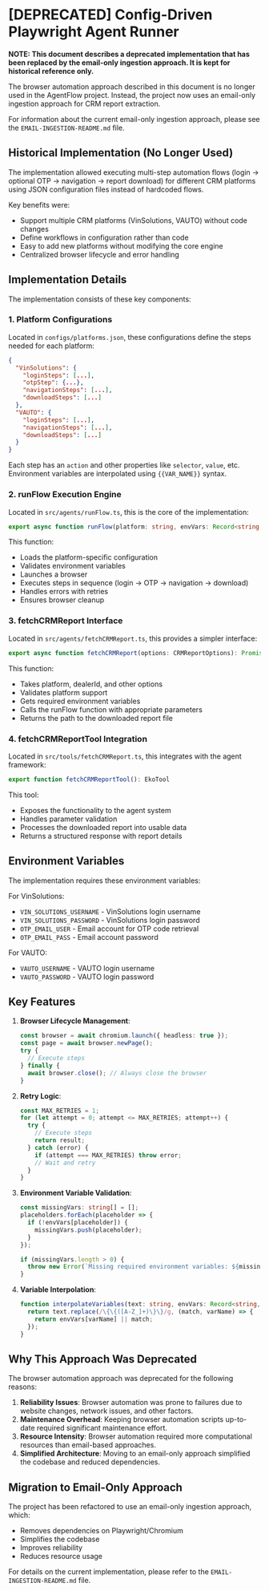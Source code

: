 # [DEPRECATED] Config-Driven Playwright Agent Runner

**NOTE: This document describes a deprecated implementation that has been replaced by the email-only ingestion approach. It is kept for historical reference only.**

The browser automation approach described in this document is no longer used in the AgentFlow project. Instead, the project now uses an email-only ingestion approach for CRM report extraction.

For information about the current email-only ingestion approach, please see the `EMAIL-INGESTION-README.md` file.

## Historical Implementation (No Longer Used)

The implementation allowed executing multi-step automation flows (login → optional OTP → navigation → report download) for different CRM platforms using JSON configuration files instead of hardcoded flows.

Key benefits were:
- Support multiple CRM platforms (VinSolutions, VAUTO) without code changes
- Define workflows in configuration rather than code
- Easy to add new platforms without modifying the core engine
- Centralized browser lifecycle and error handling

## Implementation Details

The implementation consists of these key components:

### 1. Platform Configurations

Located in `configs/platforms.json`, these configurations define the steps needed for each platform:

```json
{
  "VinSolutions": {
    "loginSteps": [...],
    "otpStep": {...},
    "navigationSteps": [...],
    "downloadSteps": [...]
  },
  "VAUTO": {
    "loginSteps": [...],
    "navigationSteps": [...],
    "downloadSteps": [...]
  }
}
```

Each step has an `action` and other properties like `selector`, `value`, etc. Environment variables are interpolated using `{{VAR_NAME}}` syntax.

### 2. runFlow Execution Engine

Located in `src/agents/runFlow.ts`, this is the core of the implementation:

```typescript
export async function runFlow(platform: string, envVars: Record<string, string>): Promise<string>
```

This function:
- Loads the platform-specific configuration
- Validates environment variables
- Launches a browser
- Executes steps in sequence (login → OTP → navigation → download)
- Handles errors with retries
- Ensures browser cleanup

### 3. fetchCRMReport Interface

Located in `src/agents/fetchCRMReport.ts`, this provides a simpler interface:

```typescript
export async function fetchCRMReport(options: CRMReportOptions): Promise<string>
```

This function:
- Takes platform, dealerId, and other options
- Validates platform support
- Gets required environment variables
- Calls the runFlow function with appropriate parameters
- Returns the path to the downloaded report file

### 4. fetchCRMReportTool Integration

Located in `src/tools/fetchCRMReport.ts`, this integrates with the agent framework:

```typescript
export function fetchCRMReportTool(): EkoTool
```

This tool:
- Exposes the functionality to the agent system
- Handles parameter validation
- Processes the downloaded report into usable data
- Returns a structured response with report details

## Environment Variables

The implementation requires these environment variables:

For VinSolutions:
- `VIN_SOLUTIONS_USERNAME` - VinSolutions login username
- `VIN_SOLUTIONS_PASSWORD` - VinSolutions login password
- `OTP_EMAIL_USER` - Email account for OTP code retrieval
- `OTP_EMAIL_PASS` - Email account password

For VAUTO:
- `VAUTO_USERNAME` - VAUTO login username
- `VAUTO_PASSWORD` - VAUTO login password

## Key Features

1. **Browser Lifecycle Management**:
   ```typescript
   const browser = await chromium.launch({ headless: true });
   const page = await browser.newPage();
   try {
     // Execute steps
   } finally {
     await browser.close(); // Always close the browser
   }
   ```

2. **Retry Logic**:
   ```typescript
   const MAX_RETRIES = 1;
   for (let attempt = 0; attempt <= MAX_RETRIES; attempt++) {
     try {
       // Execute steps
       return result;
     } catch (error) {
       if (attempt === MAX_RETRIES) throw error;
       // Wait and retry
     }
   }
   ```

3. **Environment Variable Validation**:
   ```typescript
   const missingVars: string[] = [];
   placeholders.forEach(placeholder => {
     if (!envVars[placeholder]) {
       missingVars.push(placeholder);
     }
   });

   if (missingVars.length > 0) {
     throw new Error(`Missing required environment variables: ${missingVars.join(', ')}`);
   }
   ```

4. **Variable Interpolation**:
   ```typescript
   function interpolateVariables(text: string, envVars: Record<string, string>): string {
     return text.replace(/\{\{([A-Z_]+)\}\}/g, (match, varName) => {
       return envVars[varName] || match;
     });
   }
   ```

## Why This Approach Was Deprecated

The browser automation approach was deprecated for the following reasons:

1. **Reliability Issues**: Browser automation was prone to failures due to website changes, network issues, and other factors.
2. **Maintenance Overhead**: Keeping browser automation scripts up-to-date required significant maintenance effort.
3. **Resource Intensity**: Browser automation required more computational resources than email-based approaches.
4. **Simplified Architecture**: Moving to an email-only approach simplified the codebase and reduced dependencies.

## Migration to Email-Only Approach

The project has been refactored to use an email-only ingestion approach, which:

- Removes dependencies on Playwright/Chromium
- Simplifies the codebase
- Improves reliability
- Reduces resource usage

For details on the current implementation, please refer to the `EMAIL-INGESTION-README.md` file.